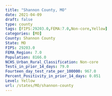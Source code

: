 ```yaml
---
title: "Shannon County, MO"
date: 2021-04-09
draft: false
type: county
tags: [FIPS:29203.0,FEMA:7.0,Non-core,Yellow]
categories: [MO]
County: Shannon County
State: MO
FIPS: 29203.0
FEMA_Region: 7.0
Population: 8166.0
NCHS_Urban_Rural_Classification: Non-core
Tests_in_prior_14_days: 79.0
Fourteen_day_test_rate_per_100000: 967.0
Percent_Positivity_in_prior_14_days: 0.051
Level: Yellow
url: /states/MO/shannon-county
---
```



